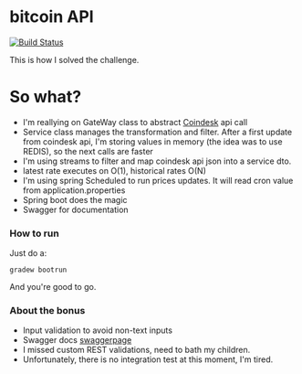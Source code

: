 # bitcoin API

[![Build Status](https://travis-ci.org/brubom/bitcoin-api.svg?branch=master)](https://travis-ci.org/brubom/bitcoin-api)

This is how I solved the challenge. 

# So what?
  - I'm reallying on GateWay class to abstract [Coindesk](https://www.coindesk.com/api) api call
  - Service class manages the transformation and filter. After a first update from coindesk api, I'm storing values in memory (the idea was to use REDIS), so the next calls are faster
  - I'm using streams to filter and map coindesk api json into a service dto.
  - latest rate executes on O(1), historical rates O(N)
  - I'm using spring Scheduled to run prices updates. It will read cron value from application.properties
  - Spring boot does the magic
  - Swagger for documentation
  
  

### How to run
Just do a:
    
    gradew bootrun

And you're good to go.

### About the bonus
  - Input validation to avoid non-text inputs
  - Swagger docs [swaggerpage](http://localhost:8080/swagger-ui.html)
  - I missed custom REST validations, need to bath my children.
  - Unfortunately, there is no integration test at this moment, I'm tired.
  

